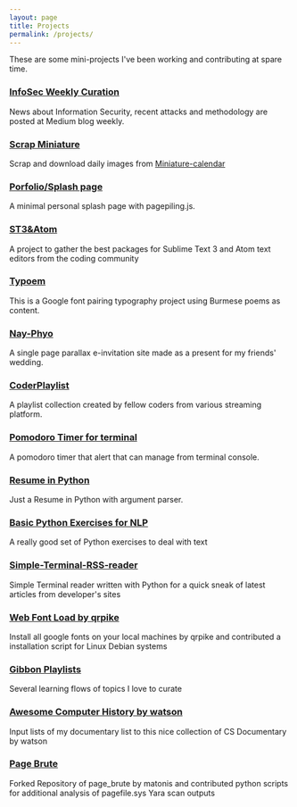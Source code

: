 ```yaml
---
layout: page
title: Projects
permalink: /projects/
---
```


These are some mini-projects I've been working and contributing at spare time. 

### [InfoSec Weekly Curation](https://medium.com/@atrhein) 
News about Information Security, recent attacks and methodology are posted at Medium blog weekly.

### [Scrap Miniature](https://github.com/aungthurhahein/scrap_miniature)
Scrap and download daily images from [Miniature-calendar](http://miniature-calendar.com/)

### [Porfolio/Splash page](http://aungthurhahein.github.io/me/)
A minimal personal splash page with pagepiling.js.

### <a href="http://st3-atom.github.io/" target="_blank">ST3&Atom</a>

A project to gather the best packages for Sublime Text 3 and Atom text editors from the coding community

### <a href="http://aungthurhahein.github.io/typoem" target="_blank">Typoem</a>

This is a Google font pairing typography project using Burmese poems as content.

### <a href="http://aungthurhahein.github.io/wedding_invitation-" target="_blank">Nay-Phyo</a>
A single page parallax e-invitation site made as a present for my friends' wedding.

### <a href="http://aungthurhahein.github.io/coderplaylist/" target="_blank">CoderPlaylist</a>
A playlist collection created by fellow coders from various streaming platform.

### <a href="https://github.com/aungthurhahein/pomodoro_python" target="_blank">Pomodoro Timer for terminal</a>
A pomodoro timer that alert that can manage from terminal console.

### <a href="https://github.com/aungthurhahein/resume-in-python" target="_blank">Resume in Python</a>
Just a Resume in Python with argument parser.

### <a href="https://github.com/aungthurhahein/Simple-Programming-Exercise" target="_blank">Basic Python Exercises for NLP</a>
A really good set of Python exercises to deal with text 

### <a href="https://github.com/aungthurhahein/Simple-Terminal-RSS-reader" target="_blank">Simple-Terminal-RSS-reader</a>
Simple Terminal reader written with Python for a quick sneak of latest articles from developer's sites

### <a href="https://github.com/qrpike/Web-Font-Load" target="_blank">Web Font Load by qrpike</a>
Install all google fonts on your local machines by qrpike and contributed a installation script for Linux Debian systems

### <a href="https://gibbon.co/atrx" target="_blank">Gibbon Playlists</a>
Several learning flows of topics I love to curate

### <a href="https://github.com/watson/awesome-computer-history" target="_blank">Awesome Computer History by watson</a>
Input lists of my documentary list to this nice collection of CS Documentary by watson

### <a href="https://github.com/aungthurhahein/page_brute" target="_blank">Page Brute</a>
Forked Repository of page_brute by matonis and contributed python scripts for additional analysis of pagefile.sys Yara scan outputs